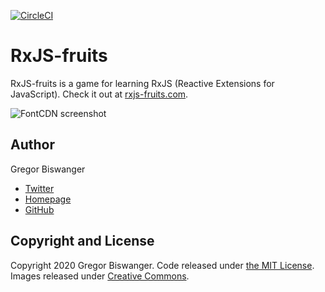 [![CircleCI](https://circleci.com/gh/GregorBiswanger/rxjs-fruits.svg?style=svg)](https://circleci.com/gh/GregorBiswanger/rxjs-fruits)

RxJS-fruits
=======

RxJS-fruits is a game for learning RxJS (Reactive Extensions for JavaScript). Check it out at [rxjs-fruits.com](https://www.rxjs-fruits.com).

![FontCDN screenshot](./images/screenshot.png)

## Author

Gregor Biswanger

* [Twitter](https://twitter.com/BFreakout)
* [Homepage](http://about.me/gregor.biswanger)
* [GitHub](https://github.com/GregorBiswanger)


## Copyright and License

Copyright 2020 Gregor Biswanger. Code released under [the MIT License](https://github.com/thomaspark/flexboxfroggy/blob/gh-pages/LICENSE). Images released under [Creative Commons](https://creativecommons.org/licenses/by/3.0/legalcode.txt).
